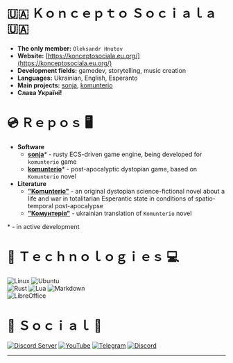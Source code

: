 # 🇺🇦 Ｋｏｎｃｅｐｔｏ Ｓｏｃｉａｌａ 🇺🇦

* **The only member:** `Oleksandr Hnutov`
* **Website:** [https://konceptosociala.eu.org/](https://konceptosociala.eu.org/)
* **Development fields:** gamedev, storytelling, music creation
* **Languages:** Ukrainian, English, Esperanto
* **Main projects:** [sonja](https://github.com/konceptosociala/sonja), [komunterio](https://github.com/konceptosociala/komunterio)
* **Слава Україні!**

# 💿 Ｒｅｐｏｓ 🖥️

* **Software**
	* [**sonja**](https://github.com/konceptosociala/sonja)\* - rusty ECS-driven game engine, being developed for `komunterio` game
	* [**komunterio**](https://github.com/konceptosociala/komunterio)\* - post-apocalyptic dystopian game, based on `Komunterio` novel
* **Literature**
	* [**"Komunterio"**](https://github.com/konceptosociala/Komunterio-EO) - an original dystopian science-fictional novel about a life and war in totalitarian Esperantic state in conditions of spatio-temporal post-apocalypse
	* [**"Комунтерія"**](https://github.com/konceptosociala/Komunterio-UA) - ukrainian translation of `Komunterio` novel
	
\* - in active development

# 🤖 Ｔｅｃｈｎｏｌｏｇｉｅｓ 💻

![Linux](https://img.shields.io/badge/Linux-FCC624?style=for-the-badge&logo=linux&logoColor=black)
![Ubuntu](https://img.shields.io/badge/Ubuntu-E95420?style=for-the-badge&logo=ubuntu&logoColor=white)
<br>
![Rust](https://img.shields.io/badge/rust-%23000000.svg?style=for-the-badge&logo=rust&logoColor=white)
![Lua](https://img.shields.io/badge/lua-%232C2D72.svg?style=for-the-badge&logo=lua&logoColor=white)
![Markdown](https://img.shields.io/badge/markdown-%23000000.svg?style=for-the-badge&logo=markdown&logoColor=white)
<br>
![LibreOffice](https://img.shields.io/badge/LibreOffice-%2318A303?style=for-the-badge&logo=LibreOffice&logoColor=white)

# 📱 Ｓｏｃｉａｌ 💬

[![Discord Server](https://img.shields.io/badge/Discord%20Server-%235865F2.svg?style=for-the-badge&logo=discord&logoColor=white)](#)
[![YouTube](https://img.shields.io/badge/YouTube-%23FF0000.svg?style=for-the-badge&logo=YouTube&logoColor=white)](#)
[![Telegram](https://img.shields.io/badge/Telegram-2CA5E0?style=for-the-badge&logo=telegram&logoColor=white)](https://t.me/konceptosociala/)
[![Discord](https://img.shields.io/badge/Discord-%235865F2.svg?style=for-the-badge&logo=discord&logoColor=white)](#)

---
